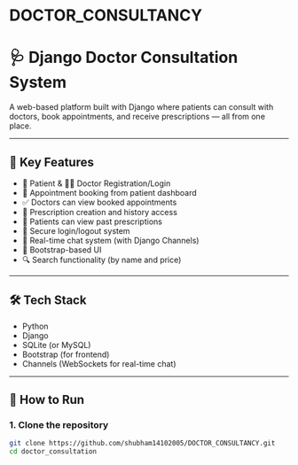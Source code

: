 # DOCTOR_CONSULTANCY
# 🩺 Django Doctor Consultation System

A web-based platform built with Django where patients can consult with doctors, book appointments, and receive prescriptions — all from one place.

---

## 📌 Key Features

- 👤 Patient & 🧑‍⚕️ Doctor Registration/Login
- 📅 Appointment booking from patient dashboard
- ✅ Doctors can view booked appointments
- 📝 Prescription creation and history access
- 📃 Patients can view past prescriptions
- 🔐 Secure login/logout system
- 🧵 Real-time chat system (with Django Channels)
- 🎨 Bootstrap-based UI
- 🔍 Search functionality (by name and price)

---

## 🛠️ Tech Stack

- Python
- Django
- SQLite (or MySQL)
- Bootstrap (for frontend)
- Channels (WebSockets for real-time chat)

---

## 🚀 How to Run

### 1. Clone the repository

```bash
git clone https://github.com/shubham14102005/DOCTOR_CONSULTANCY.git
cd doctor_consultation

